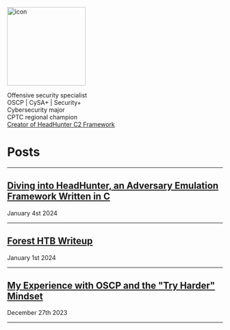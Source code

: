 
<img width="183" alt="icon" src="https://github.com/shellph1sh/shellph1sh.github.io/assets/55106700/c0c4596e-4e37-4ecf-9524-a901917dad9b">

Offensive security specialist\
OSCP | CySA+ | Security+  
Cybersecurity major\
CPTC regional champion\
[Creator of HeadHunter C2 Framework](https://github.com/shellph1sh/HeadHunter)

# Posts
---

## [Diving into HeadHunter, an Adversary Emulation Framework Written in C](https://logan-goins.com/2024/01/04/HeadHunter.html)
January 4st 2024

---

## [Forest HTB Writeup](https://logan-goins.com/2024/01/01/Forest.html)
January 1st 2024

---

## [My Experience with OSCP and the "Try Harder" Mindset](https://logan-goins.com/2023/12/27/OSCP.html)
December 27th 2023 

---
